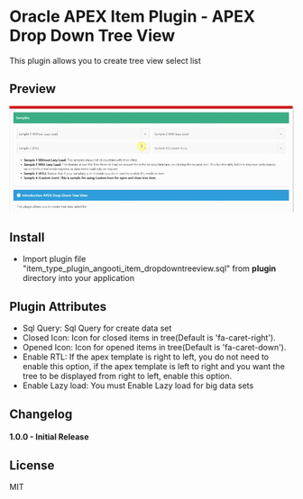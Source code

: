 # Oracle APEX Item Plugin - APEX Drop Down Tree View
This plugin allows you to create tree view select list

## Preview
![](https://github.com/angooti/APEX-DropDownTreeView/blob/main/preview.gif)

## Install
- Import plugin file "item_type_plugin_angooti_item_dropdowntreeview.sql" from **plugin** directory into your application

## Plugin Attributes
- Sql Query:        Sql Query for create data set  
- Closed Icon:      Icon for closed items in tree(Default is 'fa-caret-right').
- Opened Icon:      Icon for opened items in tree(Default is 'fa-caret-down').
- Enable RTL:       If the apex template is right to left, you do not need to enable this option, if the apex template is left to right and you want
                    the tree to be displayed from right to left, enable this option.
- Enable Lazy load: You must Enable Lazy load for big data sets

## Changelog
#### 1.0.0 - Initial Release

## License
MIT
